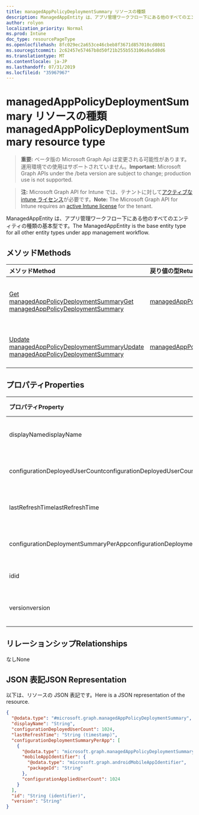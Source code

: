 ```yaml
---
title: managedAppPolicyDeploymentSummary リソースの種類
description: ManagedAppEntity は、アプリ管理ワークフロー下にある他のすべてのエンティティ タイプの基本型です。
author: rolyon
localization_priority: Normal
ms.prod: Intune
doc_type: resourcePageType
ms.openlocfilehash: 8fc029ec2a653ce46cbeb8f3671d857010cd8081
ms.sourcegitcommit: 2c62457e57467b8d50f21b255b553106a9a5d8d6
ms.translationtype: MT
ms.contentlocale: ja-JP
ms.lasthandoff: 07/31/2019
ms.locfileid: "35967967"
---
```

# <a name="managedapppolicydeploymentsummary-resource-type"></a><span data-ttu-id="e2fa9-103">managedAppPolicyDeploymentSummary リソースの種類</span><span class="sxs-lookup"><span data-stu-id="e2fa9-103">managedAppPolicyDeploymentSummary resource type</span></span>

> <span data-ttu-id="e2fa9-104">**重要:** ベータ版の Microsoft Graph Api は変更される可能性があります。運用環境での使用はサポートされていません。</span><span class="sxs-lookup"><span data-stu-id="e2fa9-104">**Important:** Microsoft Graph APIs under the /beta version are subject to change; production use is not supported.</span></span>

> <span data-ttu-id="e2fa9-105">**注:** Microsoft Graph API for Intune では、テナントに対して[アクティブな intune ライセンス](https://go.microsoft.com/fwlink/?linkid=839381)が必要です。</span><span class="sxs-lookup"><span data-stu-id="e2fa9-105">**Note:** The Microsoft Graph API for Intune requires an [active Intune license](https://go.microsoft.com/fwlink/?linkid=839381) for the tenant.</span></span>

<span data-ttu-id="e2fa9-106">ManagedAppEntity は、アプリ管理ワークフロー下にある他のすべてのエンティティの種類の基本型です。</span><span class="sxs-lookup"><span data-stu-id="e2fa9-106">The ManagedAppEntity is the base entity type for all other entity types under app management workflow.</span></span>

## <a name="methods"></a><span data-ttu-id="e2fa9-107">メソッド</span><span class="sxs-lookup"><span data-stu-id="e2fa9-107">Methods</span></span>
|<span data-ttu-id="e2fa9-108">メソッド</span><span class="sxs-lookup"><span data-stu-id="e2fa9-108">Method</span></span>|<span data-ttu-id="e2fa9-109">戻り値の型</span><span class="sxs-lookup"><span data-stu-id="e2fa9-109">Return Type</span></span>|<span data-ttu-id="e2fa9-110">説明</span><span class="sxs-lookup"><span data-stu-id="e2fa9-110">Description</span></span>|
|:---|:---|:---|
|[<span data-ttu-id="e2fa9-111">Get managedAppPolicyDeploymentSummary</span><span class="sxs-lookup"><span data-stu-id="e2fa9-111">Get managedAppPolicyDeploymentSummary</span></span>](../api/intune-mam-managedapppolicydeploymentsummary-get.md)|[<span data-ttu-id="e2fa9-112">managedAppPolicyDeploymentSummary</span><span class="sxs-lookup"><span data-stu-id="e2fa9-112">managedAppPolicyDeploymentSummary</span></span>](../resources/intune-mam-managedapppolicydeploymentsummary.md)|<span data-ttu-id="e2fa9-113">[managedAppPolicyDeploymentSummary](../resources/intune-mam-managedapppolicydeploymentsummary.md) オブジェクトのプロパティとリレーションシップを読み取ります。</span><span class="sxs-lookup"><span data-stu-id="e2fa9-113">Read properties and relationships of the [managedAppPolicyDeploymentSummary](../resources/intune-mam-managedapppolicydeploymentsummary.md) object.</span></span>|
|[<span data-ttu-id="e2fa9-114">Update managedAppPolicyDeploymentSummary</span><span class="sxs-lookup"><span data-stu-id="e2fa9-114">Update managedAppPolicyDeploymentSummary</span></span>](../api/intune-mam-managedapppolicydeploymentsummary-update.md)|[<span data-ttu-id="e2fa9-115">managedAppPolicyDeploymentSummary</span><span class="sxs-lookup"><span data-stu-id="e2fa9-115">managedAppPolicyDeploymentSummary</span></span>](../resources/intune-mam-managedapppolicydeploymentsummary.md)|<span data-ttu-id="e2fa9-116">[managedAppPolicyDeploymentSummary](../resources/intune-mam-managedapppolicydeploymentsummary.md) オブジェクトのプロパティを更新します。</span><span class="sxs-lookup"><span data-stu-id="e2fa9-116">Update the properties of a [managedAppPolicyDeploymentSummary](../resources/intune-mam-managedapppolicydeploymentsummary.md) object.</span></span>|

## <a name="properties"></a><span data-ttu-id="e2fa9-117">プロパティ</span><span class="sxs-lookup"><span data-stu-id="e2fa9-117">Properties</span></span>
|<span data-ttu-id="e2fa9-118">プロパティ</span><span class="sxs-lookup"><span data-stu-id="e2fa9-118">Property</span></span>|<span data-ttu-id="e2fa9-119">型</span><span class="sxs-lookup"><span data-stu-id="e2fa9-119">Type</span></span>|<span data-ttu-id="e2fa9-120">説明</span><span class="sxs-lookup"><span data-stu-id="e2fa9-120">Description</span></span>|
|:---|:---|:---|
|<span data-ttu-id="e2fa9-121">displayName</span><span class="sxs-lookup"><span data-stu-id="e2fa9-121">displayName</span></span>|<span data-ttu-id="e2fa9-122">String</span><span class="sxs-lookup"><span data-stu-id="e2fa9-122">String</span></span>|<span data-ttu-id="e2fa9-123">まだ文書化されていません</span><span class="sxs-lookup"><span data-stu-id="e2fa9-123">Not yet documented</span></span>|
|<span data-ttu-id="e2fa9-124">configurationDeployedUserCount</span><span class="sxs-lookup"><span data-stu-id="e2fa9-124">configurationDeployedUserCount</span></span>|<span data-ttu-id="e2fa9-125">Int32</span><span class="sxs-lookup"><span data-stu-id="e2fa9-125">Int32</span></span>|<span data-ttu-id="e2fa9-126">まだ文書化されていません</span><span class="sxs-lookup"><span data-stu-id="e2fa9-126">Not yet documented</span></span>|
|<span data-ttu-id="e2fa9-127">lastRefreshTime</span><span class="sxs-lookup"><span data-stu-id="e2fa9-127">lastRefreshTime</span></span>|<span data-ttu-id="e2fa9-128">DateTimeOffset</span><span class="sxs-lookup"><span data-stu-id="e2fa9-128">DateTimeOffset</span></span>|<span data-ttu-id="e2fa9-129">まだ文書化されていません</span><span class="sxs-lookup"><span data-stu-id="e2fa9-129">Not yet documented</span></span>|
|<span data-ttu-id="e2fa9-130">configurationDeploymentSummaryPerApp</span><span class="sxs-lookup"><span data-stu-id="e2fa9-130">configurationDeploymentSummaryPerApp</span></span>|<span data-ttu-id="e2fa9-131">[managedAppPolicyDeploymentSummaryPerApp](../resources/intune-mam-managedapppolicydeploymentsummaryperapp.md) コレクション</span><span class="sxs-lookup"><span data-stu-id="e2fa9-131">[managedAppPolicyDeploymentSummaryPerApp](../resources/intune-mam-managedapppolicydeploymentsummaryperapp.md) collection</span></span>|<span data-ttu-id="e2fa9-132">まだ文書化されていません</span><span class="sxs-lookup"><span data-stu-id="e2fa9-132">Not yet documented</span></span>|
|<span data-ttu-id="e2fa9-133">id</span><span class="sxs-lookup"><span data-stu-id="e2fa9-133">id</span></span>|<span data-ttu-id="e2fa9-134">文字列</span><span class="sxs-lookup"><span data-stu-id="e2fa9-134">String</span></span>|<span data-ttu-id="e2fa9-135">エンティティのキー。</span><span class="sxs-lookup"><span data-stu-id="e2fa9-135">Key of the entity.</span></span>|
|<span data-ttu-id="e2fa9-136">version</span><span class="sxs-lookup"><span data-stu-id="e2fa9-136">version</span></span>|<span data-ttu-id="e2fa9-137">String</span><span class="sxs-lookup"><span data-stu-id="e2fa9-137">String</span></span>|<span data-ttu-id="e2fa9-138">エンティティのバージョン。</span><span class="sxs-lookup"><span data-stu-id="e2fa9-138">Version of the entity.</span></span>|

## <a name="relationships"></a><span data-ttu-id="e2fa9-139">リレーションシップ</span><span class="sxs-lookup"><span data-stu-id="e2fa9-139">Relationships</span></span>
<span data-ttu-id="e2fa9-140">なし</span><span class="sxs-lookup"><span data-stu-id="e2fa9-140">None</span></span>

## <a name="json-representation"></a><span data-ttu-id="e2fa9-141">JSON 表記</span><span class="sxs-lookup"><span data-stu-id="e2fa9-141">JSON Representation</span></span>
<span data-ttu-id="e2fa9-142">以下は、リソースの JSON 表記です。</span><span class="sxs-lookup"><span data-stu-id="e2fa9-142">Here is a JSON representation of the resource.</span></span>
<!-- {
  "blockType": "resource",
  "keyProperty": "id",
  "@odata.type": "microsoft.graph.managedAppPolicyDeploymentSummary"
}
-->
``` json
{
  "@odata.type": "#microsoft.graph.managedAppPolicyDeploymentSummary",
  "displayName": "String",
  "configurationDeployedUserCount": 1024,
  "lastRefreshTime": "String (timestamp)",
  "configurationDeploymentSummaryPerApp": [
    {
      "@odata.type": "microsoft.graph.managedAppPolicyDeploymentSummaryPerApp",
      "mobileAppIdentifier": {
        "@odata.type": "microsoft.graph.androidMobileAppIdentifier",
        "packageId": "String"
      },
      "configurationAppliedUserCount": 1024
    }
  ],
  "id": "String (identifier)",
  "version": "String"
}
```





